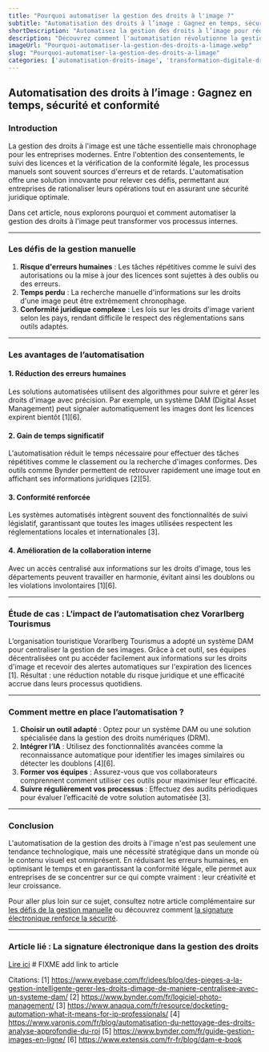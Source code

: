 ```yaml
---
title: "Pourquoi automatiser la gestion des droits à l'image ?"
subtitle: "Automatisation des droits à l’image : Gagnez en temps, sécurité et conformité"
shortDescription: "Automatisez la gestion des droits à l’image pour réduire les erreurs, gagner du temps et garantir une conformité juridique optimale."
description: "Découvrez comment l'automatisation révolutionne la gestion des droits à l'image. En réduisant les tâches manuelles, elle améliore la précision, garantit la conformité juridique et optimise les flux de travail. Cet article explore les avantages clés de cette approche moderne, qui permet aux entreprises de se concentrer sur des activités à forte valeur ajoutée tout en minimisant les risques juridiques."
imageUrl: "Pourquoi-automatiser-la-gestion-des-droits-a-limage.webp"
slug: "Pourquoi-automatiser-la-gestion-des-droits-a-limage"
categories: ['automatisation-droits-image', 'transformation-digitale-droits-image']
---
```

  
## Automatisation des droits à l’image : Gagnez en temps, sécurité et conformité  

### Introduction  
La gestion des droits à l'image est une tâche essentielle mais chronophage pour les entreprises modernes. Entre l'obtention des consentements, le suivi des licences et la vérification de la conformité légale, les processus manuels sont souvent sources d'erreurs et de retards. L'automatisation offre une solution innovante pour relever ces défis, permettant aux entreprises de rationaliser leurs opérations tout en assurant une sécurité juridique optimale.  

Dans cet article, nous explorons pourquoi et comment automatiser la gestion des droits à l'image peut transformer vos processus internes.  

---

### Les défis de la gestion manuelle  

1. **Risque d'erreurs humaines** : Les tâches répétitives comme le suivi des autorisations ou la mise à jour des licences sont sujettes à des oublis ou des erreurs.  
2. **Temps perdu** : La recherche manuelle d'informations sur les droits d'une image peut être extrêmement chronophage.  
3. **Conformité juridique complexe** : Les lois sur les droits d'image varient selon les pays, rendant difficile le respect des réglementations sans outils adaptés.  

---

### Les avantages de l’automatisation  

#### 1. **Réduction des erreurs humaines**  
Les solutions automatisées utilisent des algorithmes pour suivre et gérer les droits d'image avec précision. Par exemple, un système DAM (Digital Asset Management) peut signaler automatiquement les images dont les licences expirent bientôt [1][6].  

#### 2. **Gain de temps significatif**  
L'automatisation réduit le temps nécessaire pour effectuer des tâches répétitives comme le classement ou la recherche d'images conformes. Des outils comme Bynder permettent de retrouver rapidement une image tout en affichant ses informations juridiques [2][5].  

#### 3. **Conformité renforcée**  
Les systèmes automatisés intègrent souvent des fonctionnalités de suivi législatif, garantissant que toutes les images utilisées respectent les réglementations locales et internationales [3].  

#### 4. **Amélioration de la collaboration interne**  
Avec un accès centralisé aux informations sur les droits d'image, tous les départements peuvent travailler en harmonie, évitant ainsi les doublons ou les violations involontaires [1][6].  

---

### Étude de cas : L’impact de l’automatisation chez Vorarlberg Tourismus  

L’organisation touristique Vorarlberg Tourismus a adopté un système DAM pour centraliser la gestion de ses images. Grâce à cet outil, ses équipes décentralisées ont pu accéder facilement aux informations sur les droits d'image et recevoir des alertes automatiques sur l'expiration des licences [1]. Résultat : une réduction notable du risque juridique et une efficacité accrue dans leurs processus quotidiens.  

---

### Comment mettre en place l’automatisation ?  

1. **Choisir un outil adapté** : Optez pour un système DAM ou une solution spécialisée dans la gestion des droits numériques (DRM).  
2. **Intégrer l’IA** : Utilisez des fonctionnalités avancées comme la reconnaissance automatique pour identifier les images similaires ou détecter les doublons [4][6].  
3. **Former vos équipes** : Assurez-vous que vos collaborateurs comprennent comment utiliser ces outils pour maximiser leur efficacité.  
4. **Suivre régulièrement vos processus** : Effectuez des audits périodiques pour évaluer l’efficacité de votre solution automatisée [3].  

---

### Conclusion  
L'automatisation de la gestion des droits à l'image n'est pas seulement une tendance technologique, mais une nécessité stratégique dans un monde où le contenu visuel est omniprésent. En réduisant les erreurs humaines, en optimisant le temps et en garantissant la conformité légale, elle permet aux entreprises de se concentrer sur ce qui compte vraiment : leur créativité et leur croissance.

Pour aller plus loin sur ce sujet, consultez notre article complémentaire sur [les défis de la gestion manuelle](#) ou découvrez comment [la signature électronique renforce la sécurité](#).  

--- 

### Article lié : La signature électronique dans la gestion des droits  
[Lire ici](#) # FIXME add link to article

Citations:
[1] https://www.eyebase.com/fr/idees/blog/des-pieges-a-la-gestion-intelligente-gerer-les-droits-dimage-de-maniere-centralisee-avec-un-systeme-dam/
[2] https://www.bynder.com/fr/logiciel-photo-management/
[3] https://www.anaqua.com/fr/resource/docketing-automation-what-it-means-for-ip-professionals/
[4] https://www.varonis.com/fr/blog/automatisation-du-nettoyage-des-droits-analyse-approfondie-du-roi
[5] https://www.bynder.com/fr/guide-gestion-images-en-ligne/
[6] https://www.extensis.com/fr-fr/blog/dam-e-book

